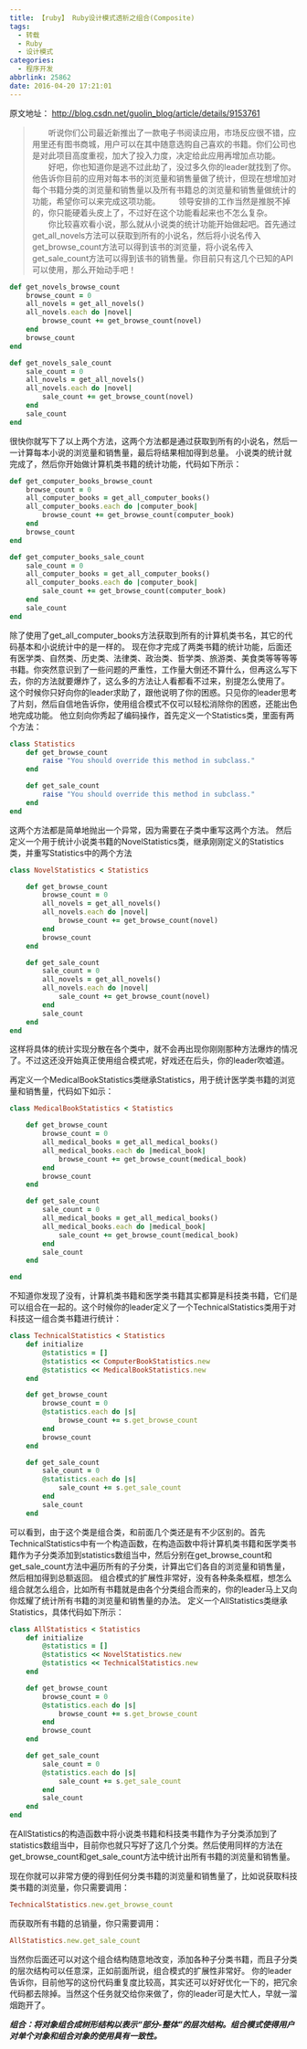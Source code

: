 ```yaml
---
title: 【ruby】 Ruby设计模式透析之组合(Composite)
tags:
  - 转载
  - Ruby
  - 设计模式
categories:
  - 程序开发
abbrlink: 25862
date: 2016-04-20 17:21:01
---
```

原文地址： http://blog.csdn.net/guolin_blog/article/details/9153761

>　　听说你们公司最近新推出了一款电子书阅读应用，市场反应很不错，应用里还有图书商城，用户可以在其中随意选购自己喜欢的书籍。你们公司也是对此项目高度重视，加大了投入力度，决定给此应用再增加点功能。
　　好吧，你也知道你是逃不过此劫了，没过多久你的leader就找到了你。他告诉你目前的应用对每本书的浏览量和销售量做了统计，但现在想增加对每个书籍分类的浏览量和销售量以及所有书籍总的浏览量和销售量做统计的功能，希望你可以来完成这项功能。
　　领导安排的工作当然是推脱不掉的，你只能硬着头皮上了，不过好在这个功能看起来也不怎么复杂。
　　你比较喜欢看小说，那么就从小说类的统计功能开始做起吧。首先通过get_all_novels方法可以获取到所有的小说名，然后将小说名传入get_browse_count方法可以得到该书的浏览量，将小说名传入get_sale_count方法可以得到该书的销售量。你目前只有这几个已知的API可以使用，那么开始动手吧！

<!-- more -->

``` ruby
def get_novels_browse_count  
    browse_count = 0  
    all_novels = get_all_novels()  
    all_novels.each do |novel|  
        browse_count += get_browse_count(novel)  
    end  
    browse_count  
end  

def get_novels_sale_count  
    sale_count = 0  
    all_novels = get_all_novels()  
    all_novels.each do |novel|  
        sale_count += get_browse_count(novel)  
    end  
    sale_count  
end
```

很快你就写下了以上两个方法，这两个方法都是通过获取到所有的小说名，然后一一计算每本小说的浏览量和销售量，最后将结果相加得到总量。
小说类的统计就完成了，然后你开始做计算机类书籍的统计功能，代码如下所示：

``` ruby
def get_computer_books_browse_count  
    browse_count = 0  
    all_computer_books = get_all_computer_books()  
    all_computer_books.each do |computer_book|  
        browse_count += get_browse_count(computer_book)  
    end  
    browse_count  
end  

def get_computer_books_sale_count  
    sale_count = 0  
    all_computer_books = get_all_computer_books()  
    all_computer_books.each do |computer_book|  
        sale_count += get_browse_count(computer_book)  
    end  
    sale_count  
end
```

除了使用了get_all_computer_books方法获取到所有的计算机类书名，其它的代码基本和小说统计中的是一样的。
现在你才完成了两类书籍的统计功能，后面还有医学类、自然类、历史类、法律类、政治类、哲学类、旅游类、美食类等等等等书籍。你突然意识到了一些问题的严重性，工作量大倒还不算什么，但再这么写下去，你的方法就要爆炸了，这么多的方法让人看都看不过来，别提怎么使用了。
这个时候你只好向你的leader求助了，跟他说明了你的困惑。只见你的leader思考了片刻，然后自信地告诉你，使用组合模式不仅可以轻松消除你的困惑，还能出色地完成功能。
他立刻向你秀起了编码操作，首先定义一个Statistics类，里面有两个方法：

``` ruby
class Statistics  
    def get_browse_count  
        raise "You should override this method in subclass."  
    end  

    def get_sale_count  
        raise "You should override this method in subclass."  
    end
end  
```

这两个方法都是简单地抛出一个异常，因为需要在子类中重写这两个方法。
然后定义一个用于统计小说类书籍的NovelStatistics类，继承刚刚定义的Statistics类，并重写Statistics中的两个方法

``` ruby
class NovelStatistics < Statistics  

    def get_browse_count  
        browse_count = 0  
        all_novels = get_all_novels()  
        all_novels.each do |novel|  
            browse_count += get_browse_count(novel)  
        end  
        browse_count  
    end  

    def get_sale_count  
        sale_count = 0  
        all_novels = get_all_novels()  
        all_novels.each do |novel|  
            sale_count += get_browse_count(novel)  
        end  
        sale_count  
    end  
end
```

这样将具体的统计实现分散在各个类中，就不会再出现你刚刚那种方法爆炸的情况了。不过这还没开始真正使用组合模式呢，好戏还在后头，你的leader吹嘘道。

再定义一个MedicalBookStatistics类继承Statistics，用于统计医学类书籍的浏览量和销售量，代码如下如示：

``` ruby
class MedicalBookStatistics < Statistics  

    def get_browse_count  
        browse_count = 0  
        all_medical_books = get_all_medical_books()  
        all_medical_books.each do |medical_book|  
            browse_count += get_browse_count(medical_book)  
        end  
        browse_count  
    end  

    def get_sale_count  
        sale_count = 0  
        all_medical_books = get_all_medical_books()  
        all_medical_books.each do |medical_book|  
            sale_count += get_browse_count(medical_book)  
        end  
        sale_count  
    end  

end
```

不知道你发现了没有，计算机类书籍和医学类书籍其实都算是科技类书籍，它们是可以组合在一起的。这个时候你的leader定义了一个TechnicalStatistics类用于对科技这一组合类书籍进行统计：

``` ruby
class TechnicalStatistics < Statistics  
    def initialize  
        @statistics = []  
        @statistics << ComputerBookStatistics.new  
        @statistics << MedicalBookStatistics.new  
    end  

    def get_browse_count  
        browse_count = 0  
        @statistics.each do |s|  
            browse_count += s.get_browse_count  
        end  
        browse_count  
    end  

    def get_sale_count  
        sale_count = 0  
        @statistics.each do |s|  
            sale_count += s.get_sale_count  
        end  
        sale_count  
    end  
```

可以看到，由于这个类是组合类，和前面几个类还是有不少区别的。首先TechnicalStatistics中有一个构造函数，在构造函数中将计算机类书籍和医学类书籍作为子分类添加到statistics数组当中，然后分别在get_browse_count和get_sale_count方法中遍历所有的子分类，计算出它们各自的浏览量和销售量，然后相加得到总额返回。
组合模式的扩展性非常好，没有各种条条框框，想怎么组合就怎么组合，比如所有书籍就是由各个分类组合而来的，你的leader马上又向你炫耀了统计所有书籍的浏览量和销售量的办法。
定义一个AllStatistics类继承Statistics，具体代码如下所示：

``` ruby
class AllStatistics < Statistics  
    def initialize  
        @statistics = []  
        @statistics << NovelStatistics.new  
        @statistics << TechnicalStatistics.new  
    end  

    def get_browse_count  
        browse_count = 0  
        @statistics.each do |s|  
            browse_count += s.get_browse_count  
        end  
        browse_count  
    end  

    def get_sale_count  
        sale_count = 0  
        @statistics.each do |s|  
            sale_count += s.get_sale_count  
        end  
        sale_count  
    end  
end  
```

在AllStatistics的构造函数中将小说类书籍和科技类书籍作为子分类添加到了statistics数组当中，目前你也就只写好了这几个分类。然后使用同样的方法在get_browse_count和get_sale_count方法中统计出所有书籍的浏览量和销售量。

现在你就可以非常方便的得到任何分类书籍的浏览量和销售量了，比如说获取科技类书籍的浏览量，你只需要调用：

``` ruby
TechnicalStatistics.new.get_browse_count  
```

而获取所有书籍的总销量，你只需要调用：

``` ruby
AllStatistics.new.get_sale_count  
```

当然你后面还可以对这个组合结构随意地改变，添加各种子分类书籍，而且子分类的层次结构可以任意深，正如前面所说，组合模式的扩展性非常好。
你的leader告诉你，目前他写的这份代码重复度比较高，其实还可以好好优化一下的，把冗余代码都去除掉。当然这个任务就交给你来做了，你的leader可是大忙人，早就一溜烟跑开了。

***组合：将对象组合成树形结构以表示“部分-整体”的层次结构。组合模式使得用户对单个对象和组合对象的使用具有一致性。***
